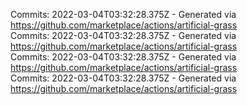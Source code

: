 Commits: 2022-03-04T03:32:28.375Z - Generated via https://github.com/marketplace/actions/artificial-grass
<br>
Commits: 2022-03-04T03:32:28.375Z - Generated via https://github.com/marketplace/actions/artificial-grass
<br>
Commits: 2022-03-04T03:32:28.375Z - Generated via https://github.com/marketplace/actions/artificial-grass
<br>
Commits: 2022-03-04T03:32:28.375Z - Generated via https://github.com/marketplace/actions/artificial-grass
<br>
